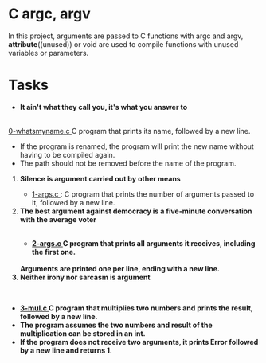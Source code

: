 # C argc, argv
ln this project, arguments are passed to C functions with argc and argv, __attribute__((unused)) or void are used to compile functions with unused variables or parameters.
# Tasks
<ul>
<li><strong>  It ain't what they call you, it's what you answer to </strong></li><br/>
</ul>
<a href = "0-whatsmyname.c"> 0-whatsmyname.c <a/> C  program that prints its name, followed by a new line.
<ul>
<li> If the program is renamed, the program will print the new name without having to be compiled again.
</li>
<li> The path should not be removed before the name of the program.
</li>
</ul>
<ol>
<li><strong> Silence is argument carried out by other means </strong></li>
<ul>
<li><a href ="1-args.c"> 1-args.c </a>: C program that prints the number of arguments passed to it, followed by a new line. <br/>
</li>
</ul>
<li><strong> The best argument against democracy is a five-minute conversation with the average voter </li>
<br/>
<ul>
<li><a href ="2-args.c"> 2-args.c </a> C program that prints all arguments it receives, including the first one.
</li>
</ul><br/>
Arguments are printed one per line, ending with a new line.
<br/>
<li><strong> Neither irony nor sarcasm is argument </strong></li>
</ol>
<br/>
<ul>
<li><a href ="3-mul.c"> 3-mul.c </a> C program that multiplies two numbers and prints the result, followed by a new line.</li>
<li> The program assumes the two numbers and result of the multiplication can be stored in an int.
</li>
<li> If the program does not receive two arguments, it prints Error followed by a new line and returns 1.
</li>
</ul>

